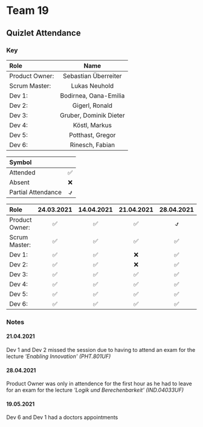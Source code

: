 # Team 19

## Quizlet Attendance

### Key

| Role            | Name                    |
| :---            |    :----:               |
| Product Owner:  | Sebastian Überreiter    |
| Scrum Master:   | Lukas Neuhold           |
| Dev 1:          | Bodirnea, Oana-Emilia   |
| Dev 2:          | Gigerl, Ronald          |
| Dev 3:          | Gruber, Dominik Dieter  |
| Dev 4:          | Köstl, Markus           |
| Dev 5:          | Potthast, Gregor        |
| Dev 6:          | Rinesch, Fabian         |

| Symbol              |             |
| :---                | :----:      |
| Attended            | &#9989;     |
| Absent              | &#10060;    |
| Partial Attendance  | **&#9083;** |

| Role            | 24.03.2021  | 14.04.2021  | 21.04.2021  | 28.04.2021  | 5.05.2021 | 12.05.2021  | 18.05.2021  |
| :---            |    :----:   |    :----:   |    :----:   |    :----:   | :----:    | :----:      | :----:      |
| Product Owner:  | &#9989;     | &#9989;     | &#9989;     | **&#9083;** | &#9989;   | &#9989;     | &#9989;     |
| Scrum Master:   | &#9989;     | &#9989;     | &#9989;     | &#9989;     | &#9989;   | &#9989;     | &#9989;     |
| Dev 1:          | &#9989;     | &#9989;     | &#10060;    | &#9989;     | &#9989;   | &#9989;     | **&#9083;** |
| Dev 2:          | &#9989;     | &#9989;     | &#10060;    | &#9989;     | &#9989;   | &#9989;     | &#9989;     |
| Dev 3:          | &#9989;     | &#9989;     | &#9989;     | &#9989;     | &#9989;   | &#9989;     | &#9989;     |
| Dev 4:          | &#9989;     | &#9989;     | &#9989;     | &#9989;     | &#9989;   | &#9989;     | &#9989;     |
| Dev 5:          | &#9989;     | &#9989;     | &#9989;     | &#9989;     | &#9989;   | &#9989;     | &#9989;     |
| Dev 6:          | &#9989;     | &#9989;     | &#9989;     | &#9989;     | &#9989;   | &#9989;     | &#10060;    |

### Notes

#### 21.04.2021

Dev 1 and Dev 2 missed the session due to having to attend an exam for the lecture
*'Enabling Innovation' (PHT.801UF)*

#### 28.04.2021

Product Owner was only in attendence for the first hour as he had to leave for an exam for the lecture *'Logik und Berechenbarkeit' (IND.04033UF)*

#### 19.05.2021

Dev 6 and Dev 1 had a doctors appointments
